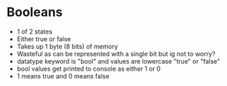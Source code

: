 # Booleans

- 1 of 2 states
- Either true or false
- Takes up 1 byte (8 bits) of memory
- Wasteful as can be represented with a single bit but ig not to worry?
- datatype keyword is "bool" and values are lowercase "true" or "false"
- bool values get printed to console as either 1 or 0
- 1 means true and 0 means false